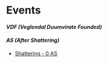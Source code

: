 # Events

#### *VDF (Veglendal Duumvirate Founded)*


#### *AS (After Shattering)*

* [Shattering - 0 AS](./Shattering.md)
